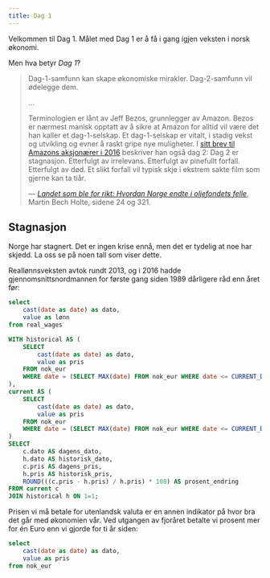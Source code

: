 ```yaml
---
title: Dag 1
---
```


Velkommen til Dag 1. Målet med Dag 1 er å få i gang igjen veksten i norsk økonomi.

Men hva betyr _Dag 1_?

> Dag-1-samfunn kan skape økonomiske mirakler. Dag-2-samfunn vil ødelegge dem.
>
> …
>
> Terminologien er lånt av Jeff Bezos, grunnlegger av Amazon. Bezos er nærmest manisk opptatt av å sikre at Amazon for alltid vil være det han kaller et dag-1-selskap. Et dag-1-selskap er vitalt, i stadig vekst og utvikling og evner å raskt gripe nye muligheter. I [sitt brev til Amazons aksjonærer i 2016](https://www.aboutamazon.com/news/company-news/2016-letter-to-shareholders) beskriver han også dag 2: Dag 2 er stagnasjon. Etterfulgt av irrelevans. Etterfulgt av pinefullt forfall. Etterfulgt av død. Et slikt forfall vil typisk skje i ekstrem sakte film som gjerne kan ta tiår.
>
> — [_Landet som ble for rikt: Hvordan Norge endte i oljefondets felle_](https://www.landetsombleforrikt.no/), Martin Bech Holte, sidene 24 og 321.

## Stagnasjon

Norge har stagnert. Det er ingen krise ennå, men det er tydelig at noe har skjedd. La oss se på noen tall som viser dette.

Reallønnsveksten avtok rundt 2013, og i 2016 hadde gjennomsnittsnordmannen for første gang siden 1989 dårligere råd enn året før:

```sql real_wages
select
    cast(date as date) as dato,
    value as lønn
from real_wages
```

<LineChart
    data={real_wages}
    subtitle="Kilde: SSB-tabell 09786"
    title="Reallønn i 2010-kroner"
    x=dato
    y=lønn
    chartAreaHeight={500}
/>

```sql eur_ten_years
WITH historical AS (
    SELECT
        cast(date as date) as dato,
        value as pris
    FROM nok_eur
    WHERE date = (SELECT MAX(date) FROM nok_eur WHERE date <= CURRENT_DATE - INTERVAL '10 years')
),
current AS (
    SELECT
        cast(date as date) as dato,
        value as pris
    FROM nok_eur
    WHERE date = (SELECT MAX(date) FROM nok_eur WHERE date <= CURRENT_DATE)
)
SELECT
    c.dato AS dagens_dato,
    h.dato AS historisk_dato,
    c.pris AS dagens_pris,
    h.pris AS historisk_pris,
    ROUND(((c.pris - h.pris) / h.pris) * 100) AS prosent_endring
FROM current c
JOIN historical h ON 1=1;
```

Prisen vi må betale for utenlandsk valuta er en annen indikator på hvor bra det går med økonomien vår. Ved utgangen av fjoråret betalte vi <Value data={eur_ten_years} column=prosent_endring />prosent mer for én Euro enn vi gjorde for ti år siden:

```sql nok_eur
select
    cast(date as date) as dato,
    value as pris
from nok_eur
```

<LineChart
    data={nok_eur}
    subtitle="Kilde: Norges Bank"
    title="Pris for én Euro"
    x=dato
    y=pris
    chartAreaHeight={500}
/>
